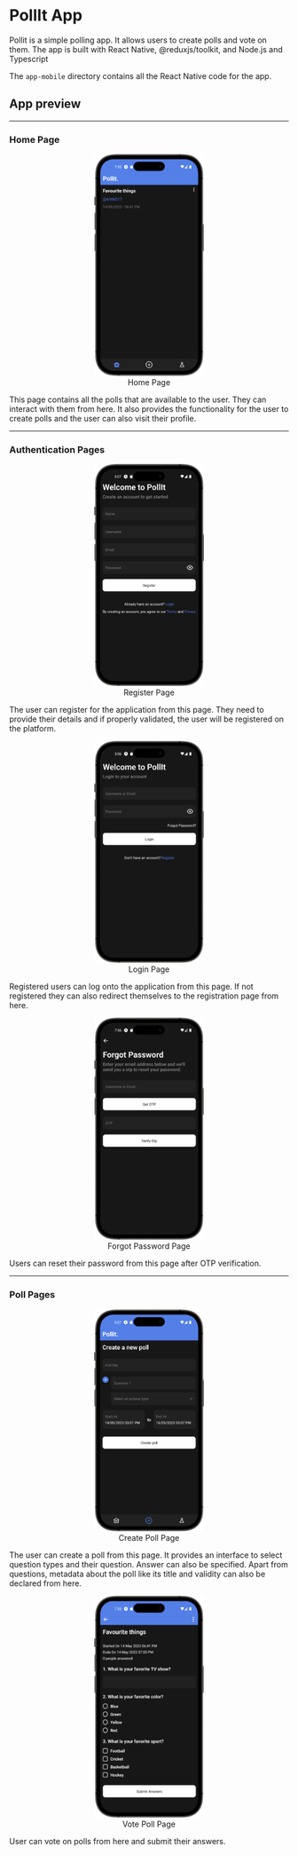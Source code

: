 # PollIt App

Pollit is a simple polling app. It allows users to create polls and vote on them. The app is built with React Native, @reduxjs/toolkit, and Node.js and Typescript

The `app-mobile` directory contains all the React Native code for the app.

## App preview

---

### Home Page

<figure>
<center>
  <img src="./assets/mockups/Home.png" height=400>
    <figcaption>Home Page</figcaption>
</center>
</figure>

This page contains all the polls that are available to the user. They can interact with them from here. It also provides the functionality for the user to create polls and the user can also visit their profile.

---

### Authentication Pages

<figure>
<center>
    <img src="./assets/mockups/Register.png" height=400>
    <figcaption>Register Page</figcaption>
</center>
</figure>

The user can register for the application from this page. They need to provide their details and if properly validated, the user will be registered on the platform.

<figure>
<center>
  <img src="./assets/mockups/Login.png" height=400>
    <figcaption>Login Page</figcaption>
</center>
</figure>

Registered users can log onto the application from this page. If not registered they can also redirect themselves to the registration page from here.

<figure>
<center>
  <img src="./assets/mockups/Forgot Password.png" height=400>
    <figcaption>Forgot Password Page</figcaption>
</center>
</figure>

Users can reset their password from this page after OTP verification.

---

### Poll Pages

<figure>
<center>
  <img src="./assets/mockups/Create Poll.png" height=400>
    <figcaption>Create Poll Page</figcaption>
</center>
</figure>

The user can create a poll from this page. It provides an interface to select question types and their question. Answer can also be specified. Apart from questions, metadata about the poll like its title and validity can also be declared from here.

<figure>
<center>
  <img src="./assets/mockups/Poll.png" height=400>
    <figcaption>Vote Poll Page</figcaption>
</center>
</figure>

User can vote on polls from here and submit their answers.
